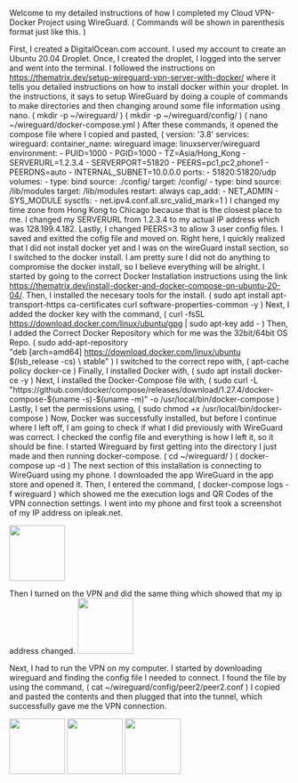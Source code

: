 Welcome to my detailed instructions of how I completed my Cloud VPN-Docker Project using WireGuard.
( Commands will be shown in parenthesis format just like this. )

First, I  created a DigitalOcean.com account. 
I used my account to create an Ubuntu 20.04 Droplet.
Once, I created the droplet, I logged into the server and went into the terminal. 
I followed the instructions on https://thematrix.dev/setup-wireguard-vpn-server-with-docker/ 
where it tells you detailed instructions on how to install docker within your droplet.
In the instructions, it says to setup WireGuard by doing a couple of commands to make directories and then changing around some file information using nano.
( mkdir -p ~/wireguard/ )
( mkdir -p ~/wireguard/config/ )
( nano ~/wireguard/docker-compose.yml )
After these commands, it opened the compose file where I copied and pasted,
(
version: '3.8'
services:
  wireguard:
    container_name: wireguard
    image: linuxserver/wireguard
    environment:
      - PUID=1000
      - PGID=1000
      - TZ=Asia/Hong_Kong
      - SERVERURL=1.2.3.4
      - SERVERPORT=51820
      - PEERS=pc1,pc2,phone1
      - PEERDNS=auto
      - INTERNAL_SUBNET=10.0.0.0
    ports:
      - 51820:51820/udp
    volumes:
      - type: bind
        source: ./config/
        target: /config/
      - type: bind
        source: /lib/modules
        target: /lib/modules
    restart: always
    cap_add:
      - NET_ADMIN
      - SYS_MODULE
    sysctls:
      - net.ipv4.conf.all.src_valid_mark=1
)
I changed my time zone from Hong Kong to Chicago because that is the closest place to me.
I changed my SERVERURL from 1.2.3.4 to my actual IP address which was 128.199.4.182.
Lastly, I changed PEERS=3 to allow 3 user config files.
I saved and exitted the cofig file and moved on.
Right here, I quickly realized that I did not install docker yet and I was on the wireGuard install section, so I switched to the docker install.
I am pretty sure I did not do anything to compromise the docker install, so I believe everything will be alright.
I started by going to the correct Docker Installation instructions using the link https://thematrix.dev/install-docker-and-docker-compose-on-ubuntu-20-04/.
Then, I installed the necesary tools for the install.
( sudo apt install apt-transport-https ca-certificates curl software-properties-common -y )
Next, I added the docker key with the command,
( curl -fsSL https://download.docker.com/linux/ubuntu/gpg | sudo apt-key add - )
Then, I added the Correct Docker Repository which for me was the 32bit/64bit OS Repo.
( sudo add-apt-repository \
   "deb [arch=amd64] https://download.docker.com/linux/ubuntu \
   $(lsb_release -cs) \
   stable" )
I switched to the correct repo with,
( apt-cache policy docker-ce )
Finally, I installed Docker with,
( sudo apt install docker-ce -y )
Next, I installed the Docker-Compose file with,
( sudo curl -L "https://github.com/docker/compose/releases/download/1.27.4/docker-compose-$(uname -s)-$(uname -m)" -o /usr/local/bin/docker-compose )
Lastly, I set the permissions using,
( sudo chmod +x /usr/local/bin/docker-compose )
Now, Docker was successfully installed, but before I continue where I left off, I am going to check if what I did previously with WireGuard was correct.
I checked the config file and everything is how I left it, so it should be fine.
I started Wireguard by first getting into the directory I just made and then running docker-compose.
( cd ~/wireguard/ )
( docker-compose up -d )
The next section of this installation is connecting to WireGuard using my phone.
I downloaded the app WireGuard in the app store and opened it.
Then, I entered the command,
( docker-compose logs -f wireguard )
which showed me the execution logs and QR Codes of the VPN connection settings.
I went into my phone and first took a screenshot of my IP address on ipleak.net.

<img src="https://user-images.githubusercontent.com/29709211/144539352-4f3ef034-fa96-43a6-9246-918c2a38f424.PNG" width="100" height="100">


Then I turned on the VPN and did the same thing which showed that my ip address changed.
<img src="https://user-images.githubusercontent.com/29709211/144539391-d8a7688d-7d94-4799-9a5c-3dd6a3b3ff68.PNG" width="100" height="100">


Next, I had to run the VPN on my computer.
I started by downloading wireguard and finding the config file I needed to connect.
I found the file by using the command,
( cat ~/wireguard/config/peer2/peer2.conf )
I copied and pasted the contents and then plugged that into the tunnel, which successfully gave me the VPN connection.

<img src="https://user-images.githubusercontent.com/29709211/144539352-4f3ef034-fa96-43a6-9246-918c2a38f424.PNG" width="100" height="100">
<img src="https://user-images.githubusercontent.com/29709211/144539391-d8a7688d-7d94-4799-9a5c-3dd6a3b3ff68.PNG" width="100" height="100">
<img src="https://user-images.githubusercontent.com/29709211/144539462-c25687fb-6baf-40a8-aee5-1a6ff6b58120.png" width="100" height="100">

